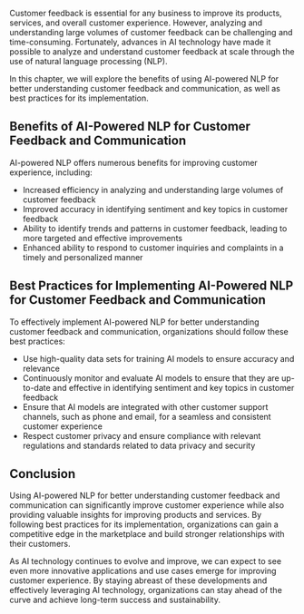 
Customer feedback is essential for any business to improve its products, services, and overall customer experience. However, analyzing and understanding large volumes of customer feedback can be challenging and time-consuming. Fortunately, advances in AI technology have made it possible to analyze and understand customer feedback at scale through the use of natural language processing (NLP).

In this chapter, we will explore the benefits of using AI-powered NLP for better understanding customer feedback and communication, as well as best practices for its implementation.

Benefits of AI-Powered NLP for Customer Feedback and Communication
------------------------------------------------------------------

AI-powered NLP offers numerous benefits for improving customer experience, including:

* Increased efficiency in analyzing and understanding large volumes of customer feedback
* Improved accuracy in identifying sentiment and key topics in customer feedback
* Ability to identify trends and patterns in customer feedback, leading to more targeted and effective improvements
* Enhanced ability to respond to customer inquiries and complaints in a timely and personalized manner

Best Practices for Implementing AI-Powered NLP for Customer Feedback and Communication
--------------------------------------------------------------------------------------

To effectively implement AI-powered NLP for better understanding customer feedback and communication, organizations should follow these best practices:

* Use high-quality data sets for training AI models to ensure accuracy and relevance
* Continuously monitor and evaluate AI models to ensure that they are up-to-date and effective in identifying sentiment and key topics in customer feedback
* Ensure that AI models are integrated with other customer support channels, such as phone and email, for a seamless and consistent customer experience
* Respect customer privacy and ensure compliance with relevant regulations and standards related to data privacy and security

Conclusion
----------

Using AI-powered NLP for better understanding customer feedback and communication can significantly improve customer experience while also providing valuable insights for improving products and services. By following best practices for its implementation, organizations can gain a competitive edge in the marketplace and build stronger relationships with their customers.

As AI technology continues to evolve and improve, we can expect to see even more innovative applications and use cases emerge for improving customer experience. By staying abreast of these developments and effectively leveraging AI technology, organizations can stay ahead of the curve and achieve long-term success and sustainability.
